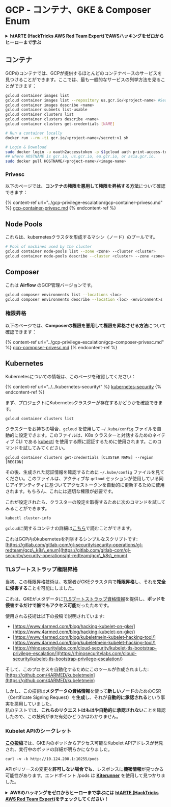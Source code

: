 # GCP - コンテナ、GKE & Composer Enum

<details>

<summary><strong>htARTE (HackTricks AWS Red Team Expert)でAWSハッキングをゼロからヒーローまで学ぶ</strong></summary>

HackTricksをサポートする他の方法:

* **HackTricksにあなたの会社を広告したい**、または**HackTricksをPDFでダウンロードしたい**場合は、[**サブスクリプションプラン**](https://github.com/sponsors/carlospolop)をチェックしてください！
* [**公式PEASS & HackTricksグッズ**](https://peass.creator-spring.com)を入手する
* [**The PEASS Family**](https://opensea.io/collection/the-peass-family)を発見し、独占的な[**NFTs**](https://opensea.io/collection/the-peass-family)のコレクションをチェックする
* 💬 [**Discordグループ**](https://discord.gg/hRep4RUj7f)に**参加する**か、[**テレグラムグループ**](https://t.me/peass)に参加する、または**Twitter** 🐦 [**@carlospolopm**](https://twitter.com/carlospolopm)を**フォローする**。
* [**HackTricks**](https://github.com/carlospolop/hacktricks)と[**HackTricks Cloud**](https://github.com/carlospolop/hacktricks-cloud)のgithubリポジトリにPRを提出して、あなたのハッキングのコツを**共有する**。

</details>

## コンテナ

GCPのコンテナでは、GCPが提供するほとんどのコンテナベースのサービスを見つけることができます。ここでは、最も一般的なサービスの列挙方法を見ることができます：
```bash
gcloud container images list
gcloud container images list --repository us.gcr.io/<project-name> #Search in other subdomains repositories
gcloud container images describe <name>
gcloud container subnets list-usable
gcloud container clusters list
gcloud container clusters describe <name>
gcloud container clusters get-credentials [NAME]

# Run a container locally
docker run --rm -ti gcr.io/<project-name>/secret:v1 sh

# Login & Download
sudo docker login -u oauth2accesstoken -p $(gcloud auth print-access-token) https://HOSTNAME
## where HOSTNAME is gcr.io, us.gcr.io, eu.gcr.io, or asia.gcr.io.
sudo docker pull HOSTNAME/<project-name>/<image-name>
```
### Privesc

以下のページでは、**コンテナの権限を悪用して権限を昇格する方法**について確認できます：

{% content-ref url="../gcp-privilege-escalation/gcp-container-privesc.md" %}
[gcp-container-privesc.md](../gcp-privilege-escalation/gcp-container-privesc.md)
{% endcontent-ref %}

## Node Pools

これらは、kubernetesクラスタを形成するマシン（ノード）のプールです。
```bash
# Pool of machines used by the cluster
gcloud container node-pools list --zone <zone> --cluster <cluster>
gcloud container node-pools describe --cluster <cluster> --zone <zone> <node-pool>
```
## Composer

これは **Airflow** のGCP管理バージョンです。
```bash
gcloud composer environments list --locations <loc>
gcloud composer environments describe --location <loc> <environment>s
```
### 権限昇格

以下のページでは、**Composerの権限を悪用して権限を昇格させる方法**について確認できます：

{% content-ref url="../gcp-privilege-escalation/gcp-composer-privesc.md" %}
[gcp-composer-privesc.md](../gcp-privilege-escalation/gcp-composer-privesc.md)
{% endcontent-ref %}

## Kubernetes

Kubernetesについての情報は、このページを確認してください：

{% content-ref url="../../kubernetes-security/" %}
[kubernetes-security](../../kubernetes-security/)
{% endcontent-ref %}

まず、プロジェクトにKubernetesクラスターが存在するかどうかを確認できます。
```
gcloud container clusters list
```
クラスターをお持ちの場合、`gcloud` を使用して `~/.kube/config` ファイルを自動的に設定できます。このファイルは、K8s クラスターと対話するためのネイティブ CLI である [kubectl](https://kubernetes.io/docs/reference/kubectl/overview/) を使用する際に認証するために使用されます。このコマンドを試してみてください。
```
gcloud container clusters get-credentials [CLUSTER NAME] --region [REGION]
```
その後、生成された認証情報を確認するために `~/.kube/config` ファイルを見てください。このファイルは、アクティブな `gcloud` セッションが使用している同じアイデンティティに基づいてアクセストークンを自動的に更新するために使用されます。もちろん、これには適切な権限が必要です。

これが設定されたら、クラスターの設定を取得するために次のコマンドを試してみることができます。
```
kubectl cluster-info
```
`gcloud`に関するコンテナの詳細は[こちら](https://cloud.google.com/sdk/gcloud/reference/container/)で読むことができます。

これはGCP内のkubernetesを列挙するシンプルなスクリプトです: [https://gitlab.com/gitlab-com/gl-security/security-operations/gl-redteam/gcp\_k8s\_enum](https://gitlab.com/gitlab-com/gl-security/security-operations/gl-redteam/gcp\_k8s\_enum)

### TLSブートストラップ権限昇格

当初、この権限昇格技術は、攻撃者がGKEクラスタ内で**権限昇格**し、それを**完全に侵害する**ことを可能にしました。

これは、GKEがメタデータに[TLSブートストラップ資格情報](https://kubernetes.io/docs/reference/command-line-tools-reference/kubelet-tls-bootstrapping/)を提供し、**ポッドを侵害するだけで誰でもアクセス可能**だったためです。

使用される技術は以下の投稿で説明されています:

* [https://www.4armed.com/blog/hacking-kubelet-on-gke/](https://www.4armed.com/blog/hacking-kubelet-on-gke/)
* [https://www.4armed.com/blog/kubeletmein-kubelet-hacking-tool/](https://www.4armed.com/blog/kubeletmein-kubelet-hacking-tool/)
* [https://rhinosecuritylabs.com/cloud-security/kubelet-tls-bootstrap-privilege-escalation/](https://rhinosecuritylabs.com/cloud-security/kubelet-tls-bootstrap-privilege-escalation/)

そして、このプロセスを自動化するためにこのツールが作成されました: [https://github.com/4ARMED/kubeletmein](https://github.com/4ARMED/kubeletmein)

しかし、この技術は**メタデータの資格情報**を使って**新しいノード**のためのCSR（Certificate Signing Request）を**生成**し、それが**自動的に承認される**という事実を悪用していました。\
私のテストでは、**これらのリクエストはもはや自動的に承認されない**ことを確認したので、この技術がまだ有効かどうかはわかりません。

### Kubelet APIのシークレット <a href="#the-kubelet-api-git-secrets-redux" id="the-kubelet-api-git-secrets-redux"></a>

[**この投稿**](https://blog.assetnote.io/2022/05/06/cloudflare-pages-pt3/)では、GKE内のポッドからアクセス可能なKubelet APIアドレスが発見され、実行中のポッドの詳細が明らかになりました。
```
curl -v -k http://10.124.200.1:10255/pods
```
APIがリソースの変更を**許可しない場合でも**、レスポンスに**機密情報**が見つかる可能性があります。エンドポイント /pods は [**Kiterunner**](https://github.com/assetnote/kiterunner) を使用して見つかりました。

<details>

<summary><strong>AWSのハッキングをゼロからヒーローまで学ぶには</strong> <a href="https://training.hacktricks.xyz/courses/arte"><strong>htARTE (HackTricks AWS Red Team Expert)</strong></a><strong>をチェックしてください！</strong></summary>

HackTricksをサポートする他の方法:

* **HackTricksにあなたの会社を広告したい場合**や**HackTricksをPDFでダウンロードしたい場合**は、[**サブスクリプションプラン**](https://github.com/sponsors/carlospolop)をチェックしてください！
* [**公式PEASS & HackTricksグッズ**](https://peass.creator-spring.com)を入手してください。
* [**The PEASS Family**](https://opensea.io/collection/the-peass-family)を発見してください。私たちの独占的な[**NFTコレクション**](https://opensea.io/collection/the-peass-family)です。
* 💬 [**Discordグループ**](https://discord.gg/hRep4RUj7f)や[**テレグラムグループ**](https://t.me/peass)に**参加するか**、**Twitter** 🐦 [**@carlospolopm**](https://twitter.com/carlospolopm)を**フォローしてください。**
* [**HackTricks**](https://github.com/carlospolop/hacktricks) と [**HackTricks Cloud**](https://github.com/carlospolop/hacktricks-cloud) のgithubリポジトリにPRを提出して、あなたのハッキングのコツを**共有してください。**

</details>
